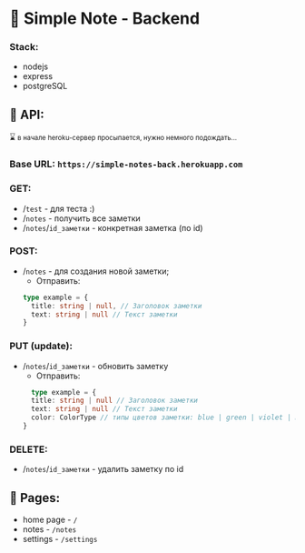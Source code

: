 # 📝 Simple Note - Backend

### Stack:  
* nodejs
* express
* postgreSQL

## 🔗 API:

⌛ <small>в начале heroku-сервер просыпается, нужно немного подождать...</small>

### Base URL: `https://simple-notes-back.herokuapp.com`

### GET:

* /`test` - для теста :)
* /`notes` - получить все заметки
* /`notes`/`id_заметки` - конкретная заметка (по id)

### POST:

* /`notes` - для создания новой заметки;
    * Отправить:
  ```typescript
  type example = {
    title: string | null, // Заголовок заметки
    text: string | null // Текст заметки
  }
    ```  

### PUT (update):

* /`notes`/`id_заметки` - обновить заметку
    * Отправить:
  ```typescript
    type example = {
    title: string | null // Заголовок заметки
    text: string | null // Текст заметки
    color: ColorType // типы цветов заметки: blue | green | violet | mustard | dark |default
  }
  ```

### DELETE:
* /`notes`/`id_заметки` - удалить заметку по id

## 📃 Pages:

* home page - `/`
* notes - `/notes`
* settings - `/settings`